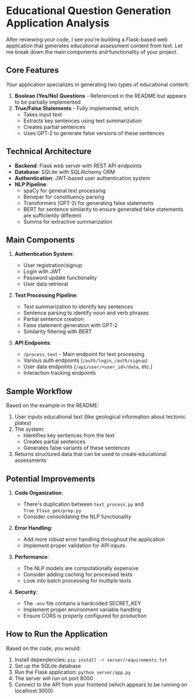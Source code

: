 # Educational Question Generation Application Analysis

After reviewing your code, I see you're building a Flask-based web application that generates educational assessment content from text. Let me break down the main components and functionality of your project.

## Core Features

Your application specializes in generating two types of educational content:

1. **Boolean (Yes/No) Questions** - Referenced in the README but appears to be partially implemented
2. **True/False Statements** - Fully implemented, which:
   - Takes input text
   - Extracts key sentences using text summarization
   - Creates partial sentences
   - Uses GPT-2 to generate false versions of these sentences

## Technical Architecture

- **Backend**: Flask web server with REST API endpoints
- **Database**: SQLite with SQLAlchemy ORM
- **Authentication**: JWT-based user authentication system
- **NLP Pipeline**:
  - spaCy for general text processing
  - Benepar for constituency parsing
  - Transformers (GPT-2) for generating false statements
  - BERT for sentence similarity to ensure generated false statements are sufficiently different
  - Summa for extractive summarization

## Main Components

1. **Authentication System**:
   - User registration/signup
   - Login with JWT
   - Password update functionality
   - User data retrieval

2. **Text Processing Pipeline**:
   - Text summarization to identify key sentences
   - Sentence parsing to identify noun and verb phrases
   - Partial sentence creation
   - False statement generation with GPT-2
   - Similarity filtering with BERT

3. **API Endpoints**:
   - `/process_text` - Main endpoint for text processing
   - Various auth endpoints (`/auth/login`, `/auth/signup`)
   - User data endpoints (`/api/user/<user_id>/data`, etc.)
   - Interaction tracking endpoints

## Sample Workflow

Based on the example in the README:

1. User inputs educational text (like geological information about tectonic plates)
2. The system:
   - Identifies key sentences from the text
   - Creates partial sentences
   - Generates false variants of these sentences
3. Returns structured data that can be used to create educational assessments

## Potential Improvements

1. **Code Organization**:
   - There's duplication between `text_process.py` and `True_Flase_gen/prep.py`
   - Consider consolidating the NLP functionality

2. **Error Handling**:
   - Add more robust error handling throughout the application
   - Implement proper validation for API inputs

3. **Performance**:
   - The NLP models are computationally expensive
   - Consider adding caching for processed texts
   - Look into batch processing for multiple texts

4. **Security**:
   - The `.env` file contains a hardcoded SECRET_KEY
   - Implement proper environment variable handling
   - Ensure CORS is properly configured for production

## How to Run the Application

Based on the code, you would:

1. Install dependencies: `pip install -r server/requirements.txt`
2. Set up the SQLite database
3. Run the Flask application: `python server/app.py`
4. The server will run on port 8000
5. Connect to the API from your frontend (which appears to be running on localhost:3000)
